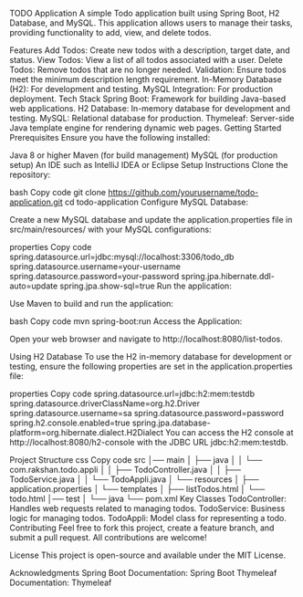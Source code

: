 TODO Application
A simple Todo application built using Spring Boot, H2 Database, and MySQL. This application allows users to manage their tasks, providing functionality to add, view, and delete todos.

Features
Add Todos: Create new todos with a description, target date, and status.
View Todos: View a list of all todos associated with a user.
Delete Todos: Remove todos that are no longer needed.
Validation: Ensure todos meet the minimum description length requirement.
In-Memory Database (H2): For development and testing.
MySQL Integration: For production deployment.
Tech Stack
Spring Boot: Framework for building Java-based web applications.
H2 Database: In-memory database for development and testing.
MySQL: Relational database for production.
Thymeleaf: Server-side Java template engine for rendering dynamic web pages.
Getting Started
Prerequisites
Ensure you have the following installed:

Java 8 or higher
Maven (for build management)
MySQL (for production setup)
An IDE such as IntelliJ IDEA or Eclipse
Setup Instructions
Clone the repository:

bash
Copy code
git clone https://github.com/yourusername/todo-application.git
cd todo-application
Configure MySQL Database:

Create a new MySQL database and update the application.properties file in src/main/resources/ with your MySQL configurations:

properties
Copy code
spring.datasource.url=jdbc:mysql://localhost:3306/todo_db
spring.datasource.username=your-username
spring.datasource.password=your-password
spring.jpa.hibernate.ddl-auto=update
spring.jpa.show-sql=true
Run the application:

Use Maven to build and run the application:

bash
Copy code
mvn spring-boot:run
Access the Application:

Open your web browser and navigate to http://localhost:8080/list-todos.

Using H2 Database
To use the H2 in-memory database for development or testing, ensure the following properties are set in the application.properties file:

properties
Copy code
spring.datasource.url=jdbc:h2:mem:testdb
spring.datasource.driverClassName=org.h2.Driver
spring.datasource.username=sa
spring.datasource.password=password
spring.h2.console.enabled=true
spring.jpa.database-platform=org.hibernate.dialect.H2Dialect
You can access the H2 console at http://localhost:8080/h2-console with the JDBC URL jdbc:h2:mem:testdb.

Project Structure
css
Copy code
src
│── main
│   ├── java
│   │   └── com.rakshan.todo.appli
│   │       ├── TodoController.java
│   │       ├── TodoService.java
│   │       └── TodoAppli.java
│   └── resources
│       ├── application.properties
│       └── templates
│           ├── listTodos.html
│           └── todo.html
│── test
│   └── java
└── pom.xml
Key Classes
TodoController: Handles web requests related to managing todos.
TodoService: Business logic for managing todos.
TodoAppli: Model class for representing a todo.
Contributing
Feel free to fork this project, create a feature branch, and submit a pull request. All contributions are welcome!

License
This project is open-source and available under the MIT License.

Acknowledgments
Spring Boot Documentation: Spring Boot
Thymeleaf Documentation: Thymeleaf
